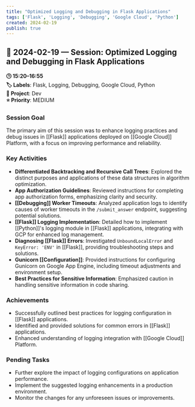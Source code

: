```yaml
---
title: "Optimized Logging and Debugging in Flask Applications"
tags: ['Flask', 'Logging', 'Debugging', 'Google Cloud', 'Python']
created: 2024-02-19
publish: true
---
```


## 📅 2024-02-19 — Session: Optimized Logging and Debugging in Flask Applications

**🕒 15:20–16:55**  
**🏷️ Labels**: Flask, Logging, Debugging, Google Cloud, Python  
**📂 Project**: Dev  
**⭐ Priority**: MEDIUM  


### Session Goal
The primary aim of this session was to enhance logging practices and debug issues in [[Flask]] applications deployed on [[Google Cloud]] Platform, with a focus on improving performance and reliability.

### Key Activities
- **Differentiated Backtracking and Recursive Call Trees**: Explored the distinct purposes and applications of these data structures in algorithm optimization.
- **App Authorization Guidelines**: Reviewed instructions for completing app authorization forms, emphasizing clarity and security.
- **[[Debugging]] Worker Timeouts**: Analyzed application logs to identify causes of worker timeouts in the `/submit_answer` endpoint, suggesting potential solutions.
- **[[Flask]] Logging Implementation**: Detailed how to implement [[Python]]'s logging module in [[Flask]] applications, integrating with GCP for enhanced log management.
- **Diagnosing [[Flask]] Errors**: Investigated `UnboundLocalError` and `KeyError: 'ENV'` in [[Flask]], providing troubleshooting steps and solutions.
- **Gunicorn [[Configuration]]**: Provided instructions for configuring Gunicorn on Google App Engine, including timeout adjustments and environment setup.
- **Best Practices for Sensitive Information**: Emphasized caution in handling sensitive information in code sharing.

### Achievements
- Successfully outlined best practices for logging configuration in [[Flask]] applications.
- Identified and provided solutions for common errors in [[Flask]] applications.
- Enhanced understanding of logging integration with [[Google Cloud]] Platform.

### Pending Tasks
- Further explore the impact of logging configurations on application performance.
- Implement the suggested logging enhancements in a production environment.
- Monitor the changes for any unforeseen issues or improvements.
